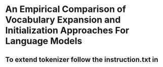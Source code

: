 # An Empirical Comparison of Vocabulary Expansion and Initialization Approaches For Language Models

## To extend tokenizer follow the instruction.txt  in 

